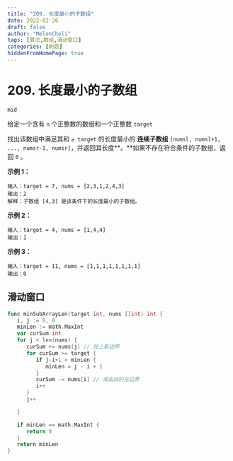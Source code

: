 ```yaml
---
title: "209. 长度最小的子数组"
date: 2022-02-26
draft: false
author: "MelonCholi"
tags: [算法,数组,滑动窗口]
categories: [刷题]
hiddenFromHomePage: true
---
```


# 209. 长度最小的子数组

`mid`

给定一个含有 `n` 个正整数的数组和一个正整数 `target` 

找出该数组中满足其和 `≥ target` 的长度最小的 **连续子数组** `[numsl, numsl+1, ..., numsr-1, numsr]`，并返回其长度**。**如果不存在符合条件的子数组，返回 `0` 。

**示例 1：**

```
输入：target = 7, nums = [2,3,1,2,4,3]
输出：2
解释：子数组 [4,3] 是该条件下的长度最小的子数组。
```

**示例 2：**

```
输入：target = 4, nums = [1,4,4]
输出：1
```

**示例 3：**

```
输入：target = 11, nums = [1,1,1,1,1,1,1,1]
输出：0
```

## 滑动窗口	

```go
func minSubArrayLen(target int, nums []int) int {
   i, j := 0, 0
   minLen := math.MaxInt
   var curSum int
   for j < len(nums) {
      curSum += nums[j] // 加上新边界
      for curSum >= target {
         if j-i+1 < minLen {
            minLen = j - i + 1
         }
         curSum -= nums[i] // 减去旧的左边界
         i++
      }
      j++

   }

   if minLen == math.MaxInt {
      return 0
   }
   return minLen
}
```
